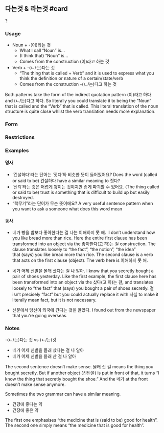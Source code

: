 ## 다는것 & 라는것 #card
?
### Usage
- Noun + -(이)라는 것
    - What I call “Noun” is…
    - (I think that) “Noun” is…
    - Comes from the construction (이)라고 하는 것
- Verb + -(ㄴ/는)다는 것
    - “The thing that is called + Verb” and it is used to express what you think the definition or nature of a certain/state/verb
    - Comes from the construction -(ㄴ/는)다고 하는 것
<!--SR:!2024-12-10,8,210-->

Both patterns take the form of the indirect quotation pattern (이)라고 하다 and (ㄴ/는)다고 하다. So literally you could translate it to being the “Noun” that is called and the “Verb” that is called. This literal translation of the noun structure is quite close whilst the verb translation needs more explanation.
### Form
### Restrictions
### Examples
#### 명사
- ‘건설하다’라는 단어는 ‘짓다’와 비슷한 뜻이 들어있어요? Does the word (called or said to be) 건설하다 have a similar meaning to 짓다?
- ‘신뢰’라는 것은 어렵게 쌓이는 것이지만 쉽게 파괴할 수 있어요. (The thing called or said to be) trust is something that is difficult to build up but easily destroyed.
- “핵무기”라는 단어가 무슨 뜻이에요? A very useful sentence pattern when you want to ask a someone what does this word mean
#### 동사
-  네가 빵을 밥보다 좋아한다는 걸 나는 이해하지 못 해.  I don’t understand how you like bread more than rice. Here the entire first clause has been transformed into an object via the 좋아한다(고 하)는 걸 construction. The clause translates loosely to “the fact”, “the notion”, “the idea” that (says) you like bread more than rice. The second clause is a verb that acts on the first clause (object). The verb here is 이해하지 못 해.

- 네가 어제 신발을 몰래 샀다는 걸 나 알아. I know that you secretly bought a pair of shoes yesterday. Like the first example, the first clause here has been transformed into an object via the 샀다(고 하)는 걸, and translates loosely to “the fact” that (says) you bought a pair of shoes secretly. 걸 isn’t precisely “fact” but you could actually replace it with 사실 to make it literally mean fact, but it is not necessary.

- 신문에서 당신이 외국에 간다는 것을 알았다. I found out from the newspaper that you’re going overseas.
### Notes
-(ㄴ/는)다는 것 vs (ㄴ/는)것

- 네가 어제 신발을 몰래 샀다는 걸 나 알아
- 네가 어제 신발을 몰래 산 걸 나 알아

The second sentence doesn’t make sense. 몰래 산 걸 means the thing you bought secretly. But if another object (신반을) is put in front of that, it turns “I know the thing that secretly bought the shoe.” And the 네가 at the front doesn’t make sense anymore.

Sometimes the two grammar can have a similar meaning.

- 건강에 좋다는 약
- 건장에 좋은 약

The first one emphasises “the medicine that is (said to be) good for health”. The second one simply means “the medicine that is good for health”.